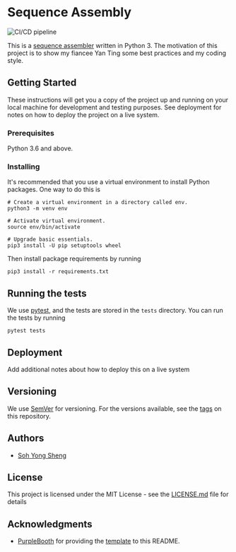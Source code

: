 # Sequence Assembly

![CI/CD pipeline](https://github.com/sohyongsheng/sequence_assembly/workflows/CI/CD%20pipeline/badge.svg)

This is a [sequence assembler](https://en.wikipedia.org/wiki/Sequence_assembly) written in Python 3. The motivation of this project is to show my fiancee Yan Ting some best practices and my coding style.

## Getting Started

These instructions will get you a copy of the project up and running on your local machine for development and testing purposes. See deployment for notes on how to deploy the project on a live system.

### Prerequisites

Python 3.6 and above.

### Installing

It's recommended that you use a virtual environment to install Python packages. One way to do this is

```
# Create a virtual environment in a directory called env.
python3 -m venv env

# Activate virtual environment.
source env/bin/activate

# Upgrade basic essentials.
pip3 install -U pip setuptools wheel
```

Then install package requirements by running

```
pip3 install -r requirements.txt
```


## Running the tests

We use [pytest](https://docs.pytest.org/en/stable/), and the tests are stored in the `tests` directory. You can run the tests by running

```
pytest tests
```

## Deployment

Add additional notes about how to deploy this on a live system

## Versioning

We use [SemVer](http://semver.org/) for versioning. For the versions available, see the [tags](https://github.com/sohyongsheng/sequence_assembly/tags) on this repository. 

## Authors

- [Soh Yong Sheng](https://github.com/sohyongsheng)

## License

This project is licensed under the MIT License - see the [LICENSE.md](LICENSE.md) file for details

## Acknowledgments

- [PurpleBooth](https://github.com/PurpleBooth) for providing the [template](https://github.com/PurpleBooth/a-good-readme-template) to this README.


